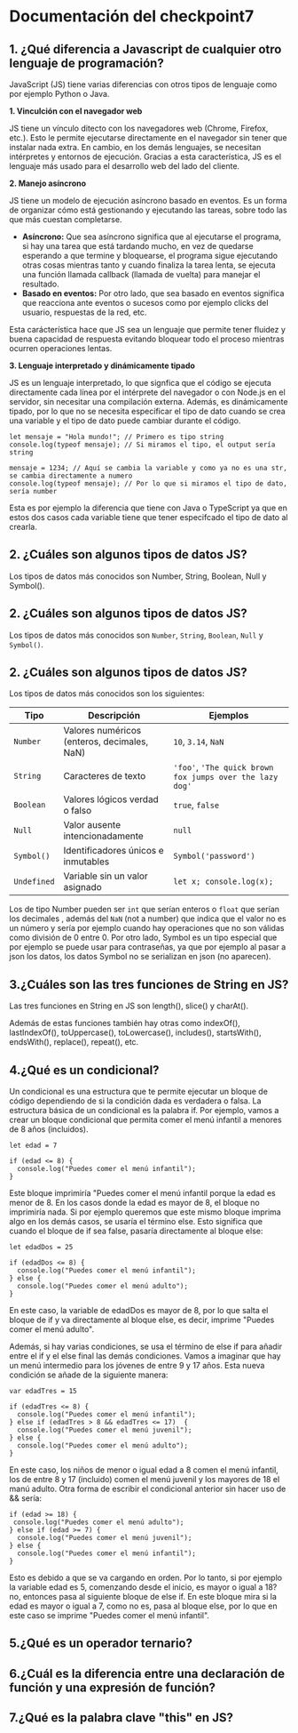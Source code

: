 # Documentación del checkpoint7

## 1. ¿Qué diferencia a Javascript de cualquier otro lenguaje de programación?

JavaScript (JS) tiene varias diferencias con otros tipos de lenguaje como por ejemplo Python o Java.

**1. Vinculción con el navegador web**

  JS tiene un vínculo ditecto con los navegadores web (Chrome, Firefox, etc.). Esto le permite ejecutarse directamente en el navegador sin tener que instalar nada extra. En cambio, en los demás lenguajes, se necesitan intérpretes y entornos de ejecución. Gracias a esta característica, JS es el lenguaje más usado para el desarrollo web del lado del cliente.

**2. Manejo asíncrono**

JS tiene un modelo de ejecución asíncrono basado en eventos. Es un forma de organizar cómo está gestionando y ejecutando las tareas, sobre todo las que más cuestan completarse. 

- **Asíncrono:** Que sea asíncrono significa que al ejecutarse el programa, si hay una tarea que está tardando mucho, en vez de quedarse esperando a que termine y bloquearse, el programa sigue ejecutando otras cosas mientras tanto y cuando finaliza la tarea lenta, se ejecuta una función llamada callback (llamada de vuelta) para manejar el resultado.
- **Basado en eventos:** Por otro lado, que sea basado en eventos significa que reacciona ante eventos o sucesos como por ejemplo clicks del usuario, respuestas de la red, etc.

Esta carácterística hace que JS sea un lenguaje que permite tener fluidez y buena capacidad de respuesta evitando bloquear todo el proceso mientras ocurren operaciones lentas.

**3. Lenguaje interpretado y dinámicamente tipado**

JS es un lenguaje interpretado, lo que signfica que el código se ejecuta directamente cada línea por el intérprete del navegador o con Node.js en el servidor, sin necesitar una compilación externa. Además, es dinámicamente tipado, por lo que no se necesita especificar el tipo de dato cuando se crea una variable y el tipo de dato puede cambiar durante el código.
```
let mensaje = "Hola mundo!"; // Primero es tipo string
console.log(typeof mensaje); // Si miramos el tipo, el output sería string

mensaje = 1234; // Aquí se cambia la variable y como ya no es una str, se cambia directamente a numero
console.log(typeof mensaje); // Por lo que si miramos el tipo de dato, sería number
```

Esta es por ejemplo la diferencia que tiene con Java o TypeScript ya que en estos dos casos cada variable tiene que tener especifcado el tipo de dato al crearla.

## 2. ¿Cuáles son algunos tipos de datos JS?

Los tipos de datos más conocidos son Number, String, Boolean, Null y Symbol().

## 2. ¿Cuáles son algunos tipos de datos JS?

Los tipos de datos más conocidos son `Number`, `String`, `Boolean`, `Null` y `Symbol()`.

## 2. ¿Cuáles son algunos tipos de datos JS?

Los tipos de datos más conocidos son los siguientes:

| Tipo        | Descripción                                     | Ejemplos                      |
|-------------|-------------------------------------------------|------------------------------|
| `Number`    | Valores numéricos (enteros, decimales, NaN) | `10`, `3.14`, `NaN`          |
| `String`    | Caracteres de texto              | `'foo'`, `'The quick brown fox jumps over the lazy dog'`          |
| `Boolean`   | Valores lógicos verdad o falso                                 | `true`, `false`              |
| `Null`      | Valor ausente intencionadamente                 | `null`                       |
| `Symbol()`  | Identificadores únicos e inmutables             | `Symbol('password')`      |
| `Undefined` | Variable sin un valor asignado                     | `let x; console.log(x);`     |

Los de tipo Number pueden ser `int` que serían enteros o `float` que serían los decimales , además del `NaN` (not a number) que indica que el valor no es un número y sería por ejemplo cuando hay operaciones que no son válidas como división de 0 entre 0. Por otro lado, Symbol es un tipo especial que por ejemplo se puede usar para contraseñas, ya que por ejemplo al pasar a json los datos, los datos Symbol no se serializan en json (no aparecen). 

## 3.¿Cuáles son las tres funciones de String en JS?

Las tres funciones en String en JS son length(), slice() y charAt().

Además de estas funciones también hay otras como indexOf(), lastIndexOf(), toUppercase(), toLowercase(), includes(), startsWith(), endsWith(), replace(), repeat(), etc.

## 4.¿Qué es un condicional?

Un condicional es una estructura que te permite ejecutar un bloque de código dependiendo de si la condición dada es verdadera o falsa.
La estructura básica de un condicional es la palabra if. Por ejemplo, vamos a crear un bloque condicional que permita comer el menú infantil a menores de 8 años (incluidos).

```
let edad = 7

if (edad <= 8) {
  console.log("Puedes comer el menú infantil");
}
```
Este bloque imprimiría "Puedes comer el menú infantil porque la edad es menor de 8. En los casos donde la edad es mayor de 8, el bloque no imprimiría nada. Si por ejemplo queremos que este mismo bloque imprima algo en los demás casos, se usaría el término else. Esto significa que cuando el bloque de if sea false, pasaría directamente al bloque else:

```
let edadDos = 25

if (edadDos <= 8) {
  console.log("Puedes comer el menú infantil");
} else {
  console.log("Puedes comer el menú adulto");
}
```

En este caso, la variable de edadDos es mayor de 8, por lo que salta el bloque de if y va directamente al bloque else, es decir, imprime "Puedes comer el menú adulto".

Además, si hay varias condiciones, se usa el término de else if para añadir entre el if y el else final las demás condiciones. Vamos a imaginar que hay un menú intermedio para los jóvenes de entre 9 y 17 años. Esta nueva condición se añade de la siguiente manera:

```
var edadTres = 15

if (edadTres <= 8) {
  console.log("Puedes comer el menú infantil");
} else if (edadTres > 8 && edadTres <= 17)  {
  console.log("Puedes comer el menú juvenil");
} else {
  console.log("Puedes comer el menú adulto");
}
```

En este caso, los niños de menor o igual edad a 8 comen el menú infantil, los de entre 8 y 17 (incluido) comen el menú juvenil y los mayores de 18 el manú adulto. Otra forma de escribir el condicional anterior sin hacer uso de && sería:

```
if (edad >= 18) {
 console.log("Puedes comer el menú adulto");
} else if (edad >= 7) {
  console.log("Puedes comer el menú juvenil");
} else {
  console.log("Puedes comer el menú infantil");
}
```
Esto es debido a que se va cargando en orden. Por lo tanto, si por ejemplo la variable edad es 5, comenzando desde el inicio, es mayor o igual a 18? no, entonces pasa al siguiente bloque de else if. En este bloque mira si la edad es mayor o igual a 7, como no es, pasa al bloque else, por lo que en este caso se imprime "Puedes comer el menú infantil".

## 5.¿Qué es un operador ternario?

## 6.¿Cuál es la diferencia entre una declaración de función y una expresión de función?

## 7.¿Qué es la palabra clave "this" en JS?
